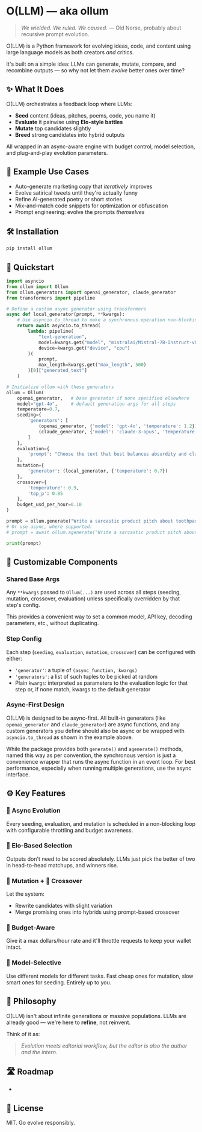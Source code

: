 # O(LLM) — aka **ollum**

> *We wielded. We ruled. We caused.*
> — Old Norse, probably about recursive prompt evolution.

O(LLM) is a Python framework for evolving ideas, code, and content using large language models as both creators *and* critics.

It's built on a simple idea:
LLMs can generate, mutate, compare, and recombine outputs — so why not let them *evolve* better ones over time?

## ✨ What It Does

O(LLM) orchestrates a feedback loop where LLMs:

* **Seed** content (ideas, pitches, poems, code, you name it)
* **Evaluate** it pairwise using **Elo-style battles**
* **Mutate** top candidates slightly
* **Breed** strong candidates into hybrid outputs

All wrapped in an async-aware engine with budget control, model selection, and plug-and-play evolution parameters.

## 🧬 Example Use Cases

* Auto-generate marketing copy that *iteratively* improves
* Evolve satirical tweets until they're actually funny
* Refine AI-generated poetry or short stories
* Mix-and-match code snippets for optimization or obfuscation
* Prompt engineering: evolve the prompts *themselves*

## 🛠️ Installation

```bash
pip install ollum
```

## 🧪 Quickstart

```python
import asyncio
from ollum import Ollum
from ollum.generators import openai_generator, claude_generator
from transformers import pipeline

# Define a custom async generator using transformers
async def local_generator(prompt, **kwargs):
    # Use asyncio.to_thread to make a synchronous operation non-blocking
    return await asyncio.to_thread(
        lambda: pipeline(
            "text-generation",
            model=kwargs.get("model", "mistralai/Mistral-7B-Instruct-v0.2"),
            device=kwargs.get("device", "cpu")
        )(
            prompt, 
            max_length=kwargs.get("max_length", 500)
        )[0]["generated_text"]
    )

# Initialize ollum with these generators
ollum = Ollum(
    openai_generator,   # base generator if none specified elsewhere
    model="gpt-4o",     # default generation args for all steps
    temperature=0.7,
    seeding={
        'generators': [
            (openai_generator, {'model': 'gpt-4o', 'temperature': 1.2}),
            (claude_generator, {'model': 'claude-3-opus', 'temperature': 1.0})
        ]
    },
    evaluation={
        'prompt': "Choose the text that best balances absurdity and clarity."
    },
    mutation={
        'generator': (local_generator, {'temperature': 0.7})
    },
    crossover={
        'temperature': 0.9,
        'top_p': 0.85
    },
    budget_usd_per_hour=0.10
)

prompt = ollum.generate("Write a sarcastic product pitch about toothpaste for vampires")
# Or use async, where supported:
# prompt = await ollum.agenerate("Write a sarcastic product pitch about toothpaste for vampires")

print(prompt)
```

## 🤖 Customizable Components

### Shared Base Args

Any `**kwargs` passed to `Ollum(...)` are used across all steps (seeding, mutation, crossover, evaluation) unless specifically overridden by that step's config.

This provides a convenient way to set a common model, API key, decoding parameters, etc., without duplicating.

### Step Config

Each step (`seeding`, `evaluation`, `mutation`, `crossover`) can be configured with either:

* `'generator'`: a tuple of `(async_function, kwargs)`
* `'generators'`: a list of such tuples to be picked at random
* Plain `kwargs`: interpreted as parameters to the evaluation logic for that step or, if none match, kwargs to the default generator

### Async-First Design

O(LLM) is designed to be async-first. All built-in generators (like `openai_generator` and `claude_generator`) are async functions, and any custom generators you define should also be async or be wrapped with `asyncio.to_thread` as shown in the example above.

While the package provides both `generate()` and `agenerate()` methods, named this way as per convention, the synchronous version is just a convenience wrapper that runs the async function in an event loop. For best performance, especially when running multiple generations, use the async interface.

## ⚙️ Key Features

### 🔁 Async Evolution

Every seeding, evaluation, and mutation is scheduled in a non-blocking loop with configurable throttling and budget awareness.

### 🎯 Elo-Based Selection

Outputs don't need to be scored absolutely. LLMs just pick the better of two in head-to-head matchups, and winners rise.

### 🧪 Mutation + 🧬 Crossover

Let the system:

* Rewrite candidates with slight variation
* Merge promising ones into hybrids using prompt-based crossover

### 💸 Budget-Aware

Give it a max dollars/hour rate and it'll throttle requests to keep your wallet intact.

### 🤖 Model-Selective

Use different models for different tasks. Fast cheap ones for mutation, slow smart ones for seeding. Entirely up to you.

## 🧠 Philosophy

O(LLM) isn't about infinite generations or massive populations. LLMs are already good — we're here to **refine**, not reinvent.

Think of it as:

> *Evolution meets editorial workflow, but the editor is also the author and the intern.*

## 🛣 Roadmap

*

## 📜 License

MIT. Go evolve responsibly.
